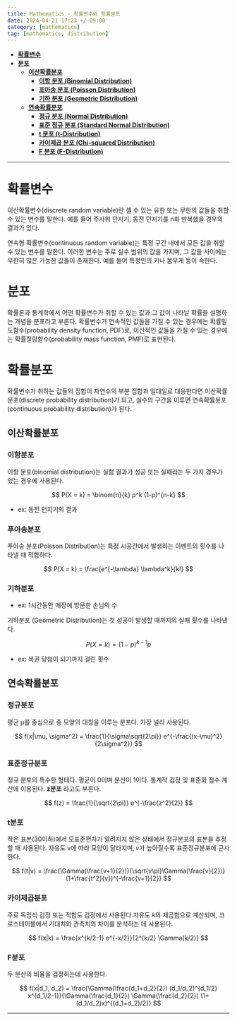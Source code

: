 ```yaml
---
title: Mathematics - 확률변수와 확률분포
date: 2024-04-21 17:23 +/-09:00
category: [mathematics]
tag: [mathematics, distribution]
---
```


- [**확률변수**](#확률변수)
- [**분포**](#분포)
  - [**이산확률분포**](#이산확률분포)
    - [**이항 분포 (Binomial Distribution)**](#이항분포)
    - [**포아송 분포 (Poisson Distribution)**](#포아송분포)
    - [**기하 분포 (Geometric Distribution)**](#기하분포)
  - [**연속확률분포**](#연속확률분포)
    - [**정규 분포 (Normal Distribution)**](#정규분포)
    - [**표준 정규 분포 (Standard Normal Distribution)**](#표준정규분포)
    - [**t 분포 (t-Distribution)**](#t분포)
    - [**카이제곱 분포 (Chi-squared Distribution)**](#카이제곱분포)
    - [**F 분포 (F-Distribution)**](#f분포)

---

# **확률변수**

이산확률변수(discrete random variable)란 셀 수 있는 유한 또는 무한의 값들을 취할 수 있는 변수를 말한다.
예를 들어 주사위 던지기, 동전 던지기를 n회 반복했을 경우의 결과가 있다.

연속형 확률변수(continuous random variable)는 특정 구간 내에서 모든 값을 취할 수 있는 변수를 말한다. 이러한 변수는 주로 실수 범위의 값을 가지며, 그 값들 사이에는 무한히 많은 가능한 값들이 존재한다.
예를 들어 특정인의 키나 몸무게 등이 속한다.

# **분포**

확률론과 통계학에서 어떤 확률변수가 취할 수 있는 값과 그 값이 나타날 확률을 설명하는 개념을 분포라고 부른다. 확률변수가 연속적인 값들을 가질 수 있는 경우에는 확률밀도함수(probability density function, PDF)로, 이산적인 값들을 가질 수 있는 경우에는 확률질량함수(probability mass function, PMF)로 표현된다.

# **확률분포**

확률변수가 취하는 값들의 집합이 자연수의 부분 집합과 일대일로 대응한다면 이산확률분포(discrete probability distribution)가 되고, 실수의 구간을 이루면 연속확률분포(continuous probability distribution)가 된다.

## **이산확률분포**

### **이항분포**
이항 분포(binomial distribution)는 실험 결과가 성공 또는 실패라는 두 가지 경우가 있는 경우에 사용된다.

$$ P(X = k) = \binom{n}{k} p^k (1-p)^{n-k} $$

 - ex: 동전 던지기의 결과

### **푸아송분포**
푸아송 분포(Poisson Distribution)는 특정 시공간에서 발생하는 이벤트의 횟수를 나타낼 때 적합하다.

$$ P(X = k) = \frac{e^{-\lambda} \lambda^k}{k!} $$

### **기하분포**
 - ex: 1시간동안 매장에 방문한 손님의 수

기하분포 (Geometric Distribution)는 첫 성공이 발생할 때까지의 실패 횟수를 나타낸다.

$$ P(X = k) = (1-p)^{k-1} p $$
 - ex: 복권 당첨이 되기까지 걸린 횟수

## **연속확률분포**

### **정규분포**

평균 μ를 중심으로 종 모양의 대칭을 이루는 분포다. 가장 널리 사용된다.

$$ f(x|\mu, \sigma^2) = \frac{1}{\sigma\sqrt{2\pi}} e^{-\frac{(x-\mu)^2}{2\sigma^2}} $$

### **표준정규분포**

정규 분포의 특수한 형태다. 평균이 0이며 분산이 1이다. 통계적 검정 및 표준화 점수 계산에 이용된다. **z분포** 라고도 부른다.

$$ f(z) = \frac{1}{\sqrt{2\pi}} e^{-\frac{z^2}{2}} $$

### **t분포**

작은 표본(30이하)에서 모표준편차가 알려지지 않은 상태에서 정규분포의 표본을 추정할 때 사용된다. 자유도 v에 따라 모양이 달라지며, 𝑣가 높아질수록 표준정규분포에 근사한다.

$$ f(t|v) = \frac{\Gamma(\frac{v+1}{2})}{\sqrt{v\pi}\Gamma(\frac{v}{2})} (1+\frac{t^2}{v})^{-\frac{v+1}{2}} $$

### **카이제곱분포**

주로 독립식 검정 또는 적합도 검정에서 사용된다.자유도 𝑘의 제곱합으로 계산되며, 크로스테이블에서 기대치와 관측치의 차이를 분석하는 데 사용된다.

$$ f(x|k) = \frac{x^{k/2-1} e^{-x/2}}{2^{k/2} \Gamma(k/2)} $$

### **F분포**

두 분산의 비율을 검정하는데 사용한다.

$$ f(x|d_1, d_2) = \frac{\Gamma(\frac{d_1+d_2}{2}) (d_1/d_2)^{d_1/2} x^{d_1/2-1}}{\Gamma(\frac{d_1}{2}) \Gamma(\frac{d_2}{2}) (1+(d_1/d_2)x)^{(d_1+d_2)/2}} $$


---